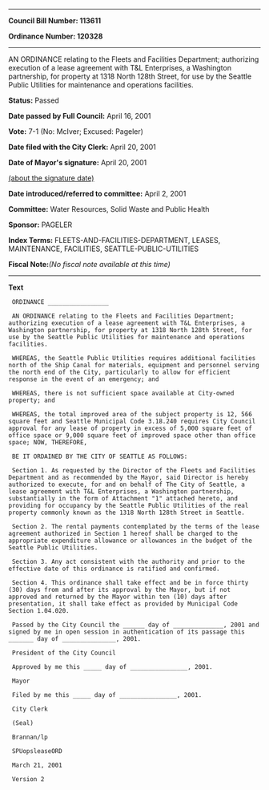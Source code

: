 

********

**Council Bill Number: 113611**
   
**Ordinance Number: 120328**
********

 AN ORDINANCE relating to the Fleets and Facilities Department; authorizing execution of a lease agreement with T&L Enterprises, a Washington partnership, for property at 1318 North 128th Street, for use by the Seattle Public Utilities for maintenance and operations facilities.

**Status:** Passed
   
**Date passed by Full Council:** April 16, 2001
   
**Vote:** 7-1 (No: McIver; Excused: Pageler)
   
**Date filed with the City Clerk:** April 20, 2001
   
**Date of Mayor's signature:** April 20, 2001
   
[(about the signature date)](/~public/approvaldate.htm)
   
   
   
**Date introduced/referred to committee:** April 2, 2001
   
**Committee:** Water Resources, Solid Waste and Public Health
   
**Sponsor:** PAGELER
   
   
**Index Terms:** FLEETS-AND-FACILITIES-DEPARTMENT, LEASES, MAINTENANCE, FACILITIES, SEATTLE-PUBLIC-UTILITIES

**Fiscal Note:**_(No fiscal note available at this time)_

********

**Text**
   
```
 ORDINANCE _________________

 AN ORDINANCE relating to the Fleets and Facilities Department; authorizing execution of a lease agreement with T&L Enterprises, a Washington partnership, for property at 1318 North 128th Street, for use by the Seattle Public Utilities for maintenance and operations facilities.

 WHEREAS, the Seattle Public Utilities requires additional facilities north of the Ship Canal for materials, equipment and personnel serving the north end of the City, particularly to allow for efficient response in the event of an emergency; and

 WHEREAS, there is not sufficient space available at City-owned property; and

 WHEREAS, the total improved area of the subject property is 12, 566 square feet and Seattle Municipal Code 3.18.240 requires City Council approval for any lease of property in excess of 5,000 square feet of office space or 9,000 square feet of improved space other than office space; NOW, THEREFORE,

 BE IT ORDAINED BY THE CITY OF SEATTLE AS FOLLOWS:

 Section 1. As requested by the Director of the Fleets and Facilities Department and as recommended by the Mayor, said Director is hereby authorized to execute, for and on behalf of The City of Seattle, a lease agreement with T&L Enterprises, a Washington partnership, substantially in the form of Attachment "1" attached hereto, and providing for occupancy by the Seattle Public Utilities of the real property commonly known as the 1318 North 128th Street in Seattle.

 Section 2. The rental payments contemplated by the terms of the lease agreement authorized in Section 1 hereof shall be charged to the appropriate expenditure allowance or allowances in the budget of the Seattle Public Utilities.

 Section 3. Any act consistent with the authority and prior to the effective date of this ordinance is ratified and confirmed.

 Section 4. This ordinance shall take effect and be in force thirty (30) days from and after its approval by the Mayor, but if not approved and returned by the Mayor within ten (10) days after presentation, it shall take effect as provided by Municipal Code Section 1.04.020.

 Passed by the City Council the ______ day of ______________, 2001 and signed by me in open session in authentication of its passage this _______ day of _______________, 2001.

 President of the City Council

 Approved by me this _____ day of ________________, 2001.

 Mayor

 Filed by me this _____ day of ________________, 2001.

 City Clerk

 (Seal)

 Brannan/lp

 SPUopsleaseORD

 March 21, 2001

 Version 2

```
